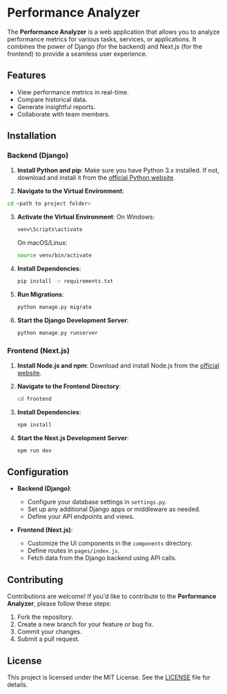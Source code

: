 # Performance Analyzer

The **Performance Analyzer** is a web application that allows you to analyze performance metrics for various tasks, services, or applications. It combines the power of Django (for the backend) and Next.js (for the frontend) to provide a seamless user experience.

## Features

- View performance metrics in real-time.
- Compare historical data.
- Generate insightful reports.
- Collaborate with team members.

## Installation

### Backend (Django)

1. **Install Python and pip**:
   Make sure you have Python 3.x installed. If not, download and install it from the [official Python website](https://www.python.org/downloads/).

2. **Navigate to the Virtual Environment**:
  ```bash
  cd <path to project folder>
  ```
3. **Activate the Virtual Environment**:
   On Windows:
   ```bash
   venv\Scripts\activate
   ```
   On macOS/Linux:
   ```bash
   source venv/bin/activate
   ```

4. **Install Dependencies**:
   ```bash
   pip install -r requirements.txt
   ```

5. **Run Migrations**:
   ```bash
   python manage.py migrate
   ```

6. **Start the Django Development Server**:
   ```bash
   python manage.py runserver
   ```

### Frontend (Next.js)

1. **Install Node.js and npm**:
   Download and install Node.js from the [official website](https://nodejs.org/).

2. **Navigate to the Frontend Directory**:
   ```bash
   cd frontend
   ```

3. **Install Dependencies**:
   ```bash
   npm install
   ```

4. **Start the Next.js Development Server**:
   ```bash
   npm run dev
   ```

## Configuration

- **Backend (Django)**:
  - Configure your database settings in `settings.py`.
  - Set up any additional Django apps or middleware as needed.
  - Define your API endpoints and views.

- **Frontend (Next.js)**:
  - Customize the UI components in the `components` directory.
  - Define routes in `pages/index.js`.
  - Fetch data from the Django backend using API calls.

## Contributing

Contributions are welcome! If you'd like to contribute to the **Performance Analyzer**, please follow these steps:
1. Fork the repository.
2. Create a new branch for your feature or bug fix.
3. Commit your changes.
4. Submit a pull request.

## License

This project is licensed under the MIT License. See the [LICENSE](LICENSE) file for details.
